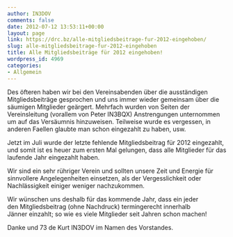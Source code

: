 ```yaml
---
author: IN3DOV
comments: false
date: 2012-07-12 13:53:11+00:00
layout: page
link: https://drc.bz/alle-mitgliedsbeitrage-fur-2012-eingehoben/
slug: alle-mitgliedsbeitrage-fur-2012-eingehoben
title: Alle Mitgliedsbeiträge für 2012 eingehoben!
wordpress_id: 4969
categories:
- Allgemein
---
```


Des öfteren haben wir bei den Vereinsabenden über die ausständigen Mitgliedsbeiträge gesprochen und uns immer wieder gemeinsam über die säumigen Mitglieder geärgert. Mehrfach wurden von Seiten der Vereinsleitung (vorallem von Peter IN3BQX) Anstrengungen unternommen um auf das Versäumnis hinzuweisen. Teilweise wurde es vergessen, in anderen Faellen glaubte man schon eingezahlt zu haben, usw.




Jetzt im Juli wurde der letzte fehlende Mitgliedsbeitrag für 2012 eingezahlt, und somit ist es heuer zum ersten Mal gelungen, dass alle Mitglieder für das laufende Jahr eingezahlt haben. 




Wir sind ein sehr rühriger Verein und sollten unsere Zeit und Energie für sinnvollere Angelegenheiten einsetzen, als der Vergesslichkeit oder Nachlässigkeit einiger weniger nachzukommen. 




Wir wünschen uns deshalb für das kommende Jahr, dass ein jeder den Mitgliedsbeitrag (ohne Nachdruck) termingerecht innerhalb Jänner einzahlt; so wie es viele Mitglieder seit Jahren schon machen!




Danke und 73 de Kurt IN3DOV im Namen des Vorstandes.




 

